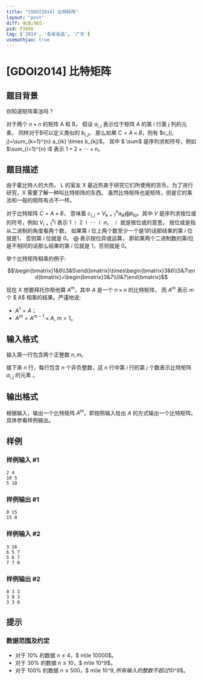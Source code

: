 ```yaml
---
title: "[GDOI2014] 比特矩阵"
layout: "post"
diff: 省选/NOI-
pid: P3890
tag: ['2014', '各省省选', '广东']
usemathjax: true
---
```


# [GDOI2014] 比特矩阵
## 题目背景

你知道矩阵乘法吗？

对于两个 $n\times n$ 的矩阵 A 和 B， 假设 $a_{i, j}$ 表示位于矩阵 A 的第 $i$ 行第 $j$ 列的元素， 同样对于B可以定义类似的 $b_{i,j}$。 那么如果 $C = A \times B$，则有 $c_{i, j}=\sum_{k=1}^{n} a_{ik} \times b_{kj}$。 其中 $ \sum$ 是序列求和符号，例如 $\sum_{i=1}^{n} i$ 表示 $1 + 2 + \cdots + n$。

## 题目描述

由于霍比特人的大热， L 的室友 X 最近热衷于研究它们所使用的货币。为了进行研究，X 需要了解一种叫比特矩阵的东西。 虽然比特矩阵也是矩阵，但是它的乘法和一般的矩阵有点不一样。

对于比特矩阵 $C = A \times B$， 意味着 $c_{i,j} = V_{k=1}^{n}a_{ik} \bigoplus b_{kj}$。其中 $V$ 是序列求按位或的符号，例如 $V_{i=1}^{n} i$ 表示 $1 \mid 2 \mid \cdots \mid n$。 $\mid$ 就是按位或的意思。 按位或是指从二进制的角度看两个数， 如果第 $i$ 位上两个数至少一个是1的话那结果的第 $i$ 位就是1， 否则第 $i$ 位就是 $0$。 $\bigoplus$ 表示按位异或运算， 即如果两个二进制数的第$i$位是不相同的话那么结果的第 $i$ 位就是 $1$，否则就是 $0$。

举个比特矩阵相乘的例子:

$$\begin{bmatrix}1&6\\3&5\end{bmatrix}\times\begin{bmatrix}3&6\\5&7\end{bmatrix}=\begin{bmatrix}3&7\\0&7\end{bmatrix}$$

现在 X 想要拜托你帮他算 $A^{m}$，其中 $A$ 是一个 $n\times n$ 的比特矩阵， 而 $A^{m}$ 表示 $m$ 个 $ A$ 相乘的结果。严谨地说:

- $A^{1}=A$；
- $A^{m}=A^{m-1}\times A,\ m>1$。

## 输入格式

输入第一行包含两个正整数 $n,m$。

接下来 $n$ 行，每行包含 $n$ 个非负整数，这 $n$ 行中第 $i$ 行的第 $j$ 个数表示比特矩阵 $a_{i,j}$ 的元素 。

## 输出格式

根据输入，输出一个比特矩阵 $A^{m}$。即按照输入给出 $A$ 的方式输出一个比特矩阵。 具体参看样例输出。

## 样例

### 样例输入 #1
```
2 4
10 5
5 10

```
### 样例输出 #1
```
0 15
15 0

```
### 样例输入 #2
```
3 16
6 5 7
5 6 7
7 7 6

```
### 样例输出 #2
```
0 3 3
3 0 3
3 3 0

```
## 提示

### 数据范围及约定

- 对于 $10\%$ 的数据 $n\le 4$，$ m\le 10000$。
- 对于 $30\%$ 的数据 $n\le 10$，$ m\le 10^9$。
- 对于 $100\%$ 的数据 $n\le 500$，$ m\le 10^9$, 所有输入的整数不超过$10^9$。

